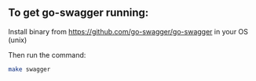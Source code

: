## To get go-swagger running:

Install binary from https://github.com/go-swagger/go-swagger in your OS (unix)

Then run the command:

```bash
make swagger
```
